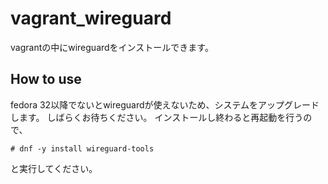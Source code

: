 # vagrant_wireguard
vagrantの中にwireguardをインストールできます。

## How to use
fedora 32以降でないとwireguardが使えないため、システムをアップグレードします。
しばらくお待ちください。
インストールし終わると再起動を行うので、
```
# dnf -y install wireguard-tools
```
と実行してください。
